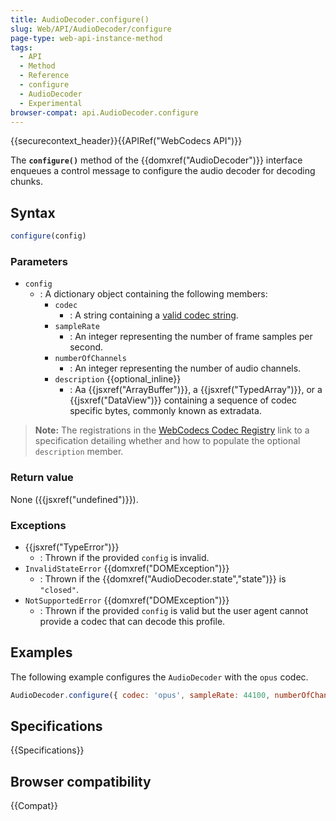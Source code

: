 ```yaml
---
title: AudioDecoder.configure()
slug: Web/API/AudioDecoder/configure
page-type: web-api-instance-method
tags:
  - API
  - Method
  - Reference
  - configure
  - AudioDecoder
  - Experimental
browser-compat: api.AudioDecoder.configure
---
```

{{securecontext_header}}{{APIRef("WebCodecs API")}}

The **`configure()`** method of the {{domxref("AudioDecoder")}} interface enqueues a control message to configure the audio decoder for decoding chunks.

## Syntax

```js
configure(config)
```

### Parameters

- `config`
  - : A dictionary object containing the following members:
    - `codec`
      - : A string containing a [valid codec string](https://www.w3.org/TR/webcodecs-codec-registry/#audio-codec-registry).
    - `sampleRate`
      - : An integer representing the number of frame samples per second.
    - `numberOfChannels`
      - : An integer representing the number of audio channels.
    - `description` {{optional_inline}}
      - : Aa {{jsxref("ArrayBuffer")}}, a {{jsxref("TypedArray")}}, or a {{jsxref("DataView")}} containing a sequence of codec specific bytes, commonly known as extradata.

> **Note:** The registrations in the [WebCodecs Codec Registry](https://www.w3.org/TR/webcodecs-codec-registry/#audio-codec-registry) link to a specification detailing whether and how to populate the optional `description` member.

### Return value

None ({{jsxref("undefined")}}).

### Exceptions

- {{jsxref("TypeError")}}
  - : Thrown if the provided `config` is invalid.
- `InvalidStateError` {{domxref("DOMException")}}
  - : Thrown if the {{domxref("AudioDecoder.state","state")}} is `"closed"`.
- `NotSupportedError` {{domxref("DOMException")}}
  - : Thrown if the provided `config` is valid but the user agent cannot provide a codec that can decode this profile.

## Examples

The following example configures the `AudioDecoder` with the `opus` codec.

```js
AudioDecoder.configure({ codec: 'opus', sampleRate: 44100, numberOfChannels: 2 });
```

## Specifications

{{Specifications}}

## Browser compatibility

{{Compat}}
